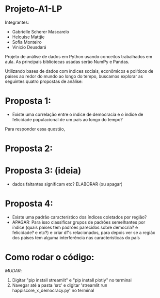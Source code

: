 # Projeto-A1-LP
Integrantes:
- Gabrielle Scherer Mascarelo
- Helouise Mattjie
- Sofia Monteiro
- Vinicio Deusdará

Projeto de análise de dados em Python usando conceitos trabalhados em aula. As principais bibliotecas usadas serão NumPy e Pandas.

Utilizando bases de dados com índices sociais, econômicos e políticos de países ao redor do mundo ao longo do tempo, buscamos explorar as seguintes quatro propostas de análise:

# Proposta 1:
- Existe uma correlação entre o índice de democracia e o índice de felicidade populacional de um país ao longo do tempo?

Para responder essa questão, 

# Proposta 2:


# Proposta 3: (ideia)
- dados faltantes significam etc? ELABORAR (ou apagar)
  
# Proposta 4:
- Existe uma padrão característico dos índices coletados por região?
- APAGAR: Para isso classificar grupos de padrões semelhantes por índice (quais países tem padrões parecidos sobre democria? e felicidade? e etc?) e criar df's relacionados, para depois ver se a região dos países tem alguma interferência nas características do país

# Como rodar o código:
*MUDAR*: 
1. Digitar "pip install streamlit" e "pip install plotly" no terminal
2. Navegar até a pasta 'src' e digitar 'streamlit run happiscore_x_democracy.py' no terminal 
